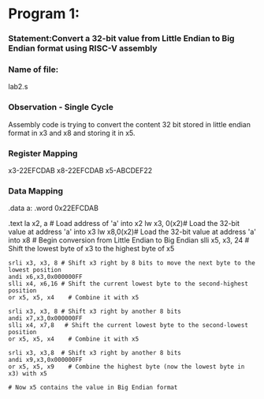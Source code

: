# Program 1: 

### Statement:Convert a 32-bit value from Little Endian to Big Endian format using RISC-V assembly

### Name of file:
lab2.s

### Observation - Single Cycle
Assembly code is trying to convert the content 32 bit stored in little endian format in x3 and x8 and storing it in x5.
 
### Register Mapping
x3-22EFCDAB
x8-22EFCDAB
x5-ABCDEF22

### Data Mapping
.data
a:    .word 0x22EFCDAB

.text
    la x2, a # Load address of 'a' into x2
    lw x3, 0(x2)# Load the 32-bit value at address 'a' into x3
    lw x8,0(x2)# Load the 32-bit value at address 'a' into x8
    # Begin conversion from Little Endian to Big Endian
    slli x5, x3, 24  # Shift the lowest byte of x3 to the highest byte of x5
 
    srli x3, x3, 8 # Shift x3 right by 8 bits to move the next byte to the lowest position
    andi x6,x3,0x000000FF
    slli x4, x6,16 # Shift the current lowest byte to the second-highest position
    or x5, x5, x4    # Combine it with x5

    srli x3, x3, 8 # Shift x3 right by another 8 bits
    andi x7,x3,0x000000FF
    slli x4, x7,8   # Shift the current lowest byte to the second-lowest position
    or x5, x5, x4    # Combine it with x5

    srli x3, x3,8  # Shift x3 right by another 8 bits
    andi x9,x3,0x000000FF
    or x5, x5, x9    # Combine the highest byte (now the lowest byte in x3) with x5

    # Now x5 contains the value in Big Endian format
